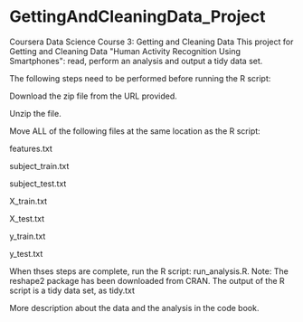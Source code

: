 # GettingAndCleaningData_Project
Coursera Data Science Course 3: Getting and Cleaning Data
This project for Getting and Cleaning Data "Human Activity Recognition Using Smartphones": read, perform an analysis and output a tidy data set.

The following steps need to be performed before running the R script:

Download the zip file from the URL provided.

Unzip the file.

Move ALL of the following files at the same location as the R script: 

 features.txt 
 
 subject_train.txt 
 
 subject_test.txt 
 
 X_train.txt
 
 X_test.txt
 
 y_train.txt
 
 y_test.txt
 
When thses steps are complete, run the R script: run_analysis.R. 
Note: The reshape2 package has been downloaded from CRAN.
The output of the R script is a tidy data set, as tidy.txt

More description about the data and the analysis in the code book.
